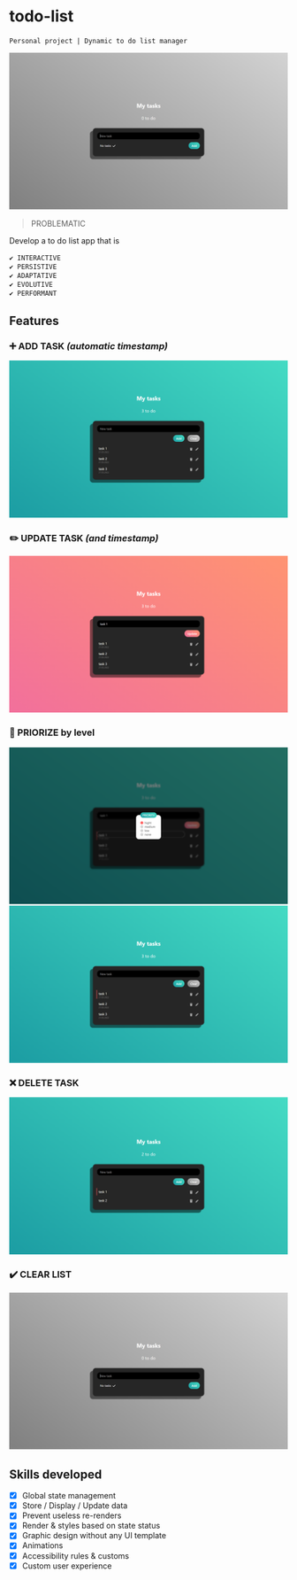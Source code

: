 # todo-list

    Personal project | Dynamic to do list manager

<kbd>![Visuel](./screens/todo-list-1.png)</kbd>

> PROBLEMATIC

Develop a to do list app that is

    ✔ INTERACTIVE
    ✔ PERSISTIVE
    ✔ ADAPTATIVE
    ✔ EVOLUTIVE
    ✔ PERFORMANT

## Features

### :heavy_plus_sign: ADD TASK _(automatic timestamp)_

<kbd>![Visuel](./screens/todo-list-2.png)</kbd>

### :pencil2: UPDATE TASK _(and timestamp)_

<kbd>![Visuel](./screens/todo-list-3.png)</kbd>

### :triangular_flag_on_post: PRIORIZE by level

<kbd>![Visuel](./screens/todo-list-4.png)</kbd>
<kbd>![Visuel](./screens/todo-list-5.png)</kbd>

### :x: DELETE TASK

<kbd>![Visuel](./screens/todo-list-6.png)</kbd>

### :heavy_check_mark: CLEAR LIST

<kbd>![Visuel](./screens/todo-list-1.png)</kbd>

## Skills developed

- [x] Global state management
- [x] Store / Display / Update data
- [x] Prevent useless re-renders
- [x] Render & styles based on state status
- [x] Graphic design without any UI template
- [x] Animations
- [x] Accessibility rules & customs
- [x] Custom user experience
